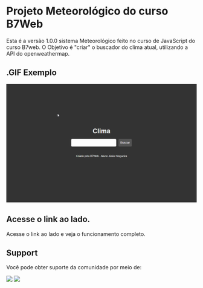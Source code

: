 # Projeto Meteorológico do curso B7Web
Esta é a versão 1.0.0 sistema Meteorológico feito no curso de JavaScript do curso  B7web. O Objetivo é "criar" o buscador do clima atual, utilizando a API do openweathermap.

## .GIF Exemplo
![snackbar](https://github.com/juniornsantos/clima_atual/blob/main/meteorologico.gif)

## Acesse o link ao lado.
Acesse o link ao lado e veja o funcionamento completo.

## Support
Você pode obter suporte da comunidade por meio de:

<a href = "https://api.whatsapp.com/send?phone=5588998686890"><img src="https://img.shields.io/badge/WhatsApp-25D366?style=for-the-badge&logo=whatsapp&logoColor=white" target="_blank"></a>
<a href = "https://t.me/JuniorNogueira"><img src="https://img.shields.io/badge/Telegram-2CA5E0?style=for-the-badge&logo=telegram&logoColor=white" target="_blank"></a>